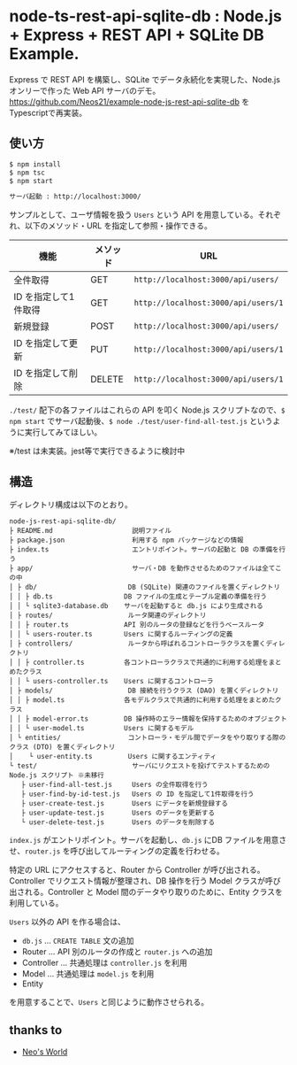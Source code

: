 # node-ts-rest-api-sqlite-db : Node.js + Express + REST API + SQLite DB Example.

Express で REST API を構築し、SQLite でデータ永続化を実現した、Node.js オンリーで作った Web API サーバのデモ。
https://github.com/Neos21/example-node-js-rest-api-sqlite-db
をTypescriptで再実装。


## 使い方

```sh
$ npm install
$ npm tsc
$ npm start

サーバ起動 : http://localhost:3000/
```

サンプルとして、ユーザ情報を扱う `Users` という API を用意している。それぞれ、以下のメソッド・URL を指定して参照・操作できる。

| 機能                 | メソッド | URL                                 |
|----------------------|----------|-------------------------------------|
| 全件取得             | GET      | `http://localhost:3000/api/users/`  |
| ID を指定して1件取得 | GET      | `http://localhost:3000/api/users/1` |
| 新規登録             | POST     | `http://localhost:3000/api/users/`  |
| ID を指定して更新    | PUT      | `http://localhost:3000/api/users/1` |
| ID を指定して削除    | DELETE   | `http://localhost:3000/api/users/1` |

`./test/` 配下の各ファイルはこれらの API を叩く Node.js スクリプトなので、`$ npm start` でサーバ起動後、`$ node ./test/user-find-all-test.js` というように実行してみてほしい。

※/test は未実装。jest等で実行できるように検討中

## 構造

ディレクトリ構成は以下のとおり。

```
node-js-rest-api-sqlite-db/
├ README.md                    説明ファイル
├ package.json                 利用する npm パッケージなどの情報
├ index.ts                     エントリポイント。サーバの起動と DB の準備を行う
├ app/                         サーバ・DB を動作させるためのファイルは全てこの中
│ ├ db/                       DB (SQLite) 関連のファイルを置くディレクトリ
│ │ ├ db.ts                  DB ファイルの生成とテーブル定義の準備を行う
│ │ └ sqlite3-database.db    サーバを起動すると db.js により生成される
│ ├ routes/                   ルータ関連のディレクトリ
│ │ ├ router.ts              API 別のルータの登録などを行うベースルータ
│ │ └ users-router.ts        Users に関するルーティングの定義
│ ├ controllers/              ルータから呼ばれるコントローラクラスを置くディレクトリ
│ │ ├ controller.ts          各コントローラクラスで共通的に利用する処理をまとめたクラス
│ │ └ users-controller.ts    Users に関するコントローラ
│ ├ models/                   DB 接続を行うクラス (DAO) を置くディレクトリ
│ │ ├ model.ts               各モデルクラスで共通的に利用する処理をまとめたクラス
│ │ ├ model-error.ts         DB 操作時のエラー情報を保持するためのオブジェクト
│ │ └ user-model.ts          Users に関するモデル
│ └ entities/                 コントローラ・モデル間でデータをやり取りする際のクラス (DTO) を置くディレクトリ
│    └ user-entity.ts         Users に関するエンティティ
└ test/                        サーバにリクエストを投げてテストするための Node.js スクリプト ※未移行
   ├ user-find-all-test.js     Users の全件取得を行う
   ├ user-find-by-id-test.js   Users の ID を指定して1件取得を行う
   ├ user-create-test.js       Users にデータを新規登録する
   ├ user-update-test.js       Users のデータを更新する
   └ user-delete-test.js       Users のデータを削除する
```

`index.js` がエントリポイント。サーバを起動し、`db.js` にDB ファイルを用意させ、`router.js` を呼び出してルーティングの定義を行わせる。

特定の URL にアクセスすると、Router から Controller が呼び出される。Controller でリクエスト情報が整理され、DB 操作を行う Model クラスが呼び出される。Controller と Model 間のデータやり取りのために、Entity クラスを利用している。

`Users` 以外の API を作る場合は、

- `db.js` … `CREATE TABLE` 文の追加
- Router … API 別のルータの作成と `router.js` への追加
- Controller … 共通処理は `controller.js` を利用
- Model … 共通処理は `model.js` を利用
- Entity

を用意することで、`Users` と同じように動作させられる。


## thanks to

- [Neo's World](https://neos21.net/)